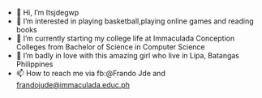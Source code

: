 - 👋 Hi, I’m Itsjdegwp
- 👀 I’m interested in playing basketball,playing online games and  reading books 
- 🌱 I’m currently starting my college life at Immaculada Conception Colleges from Bachelor of Science in Computer Science
- 💞️ I’m badly in love with this amazing girl who live in Lipa, Batangas Philippines
- 📫 How to reach me via fb:@Frando Jde and frandojude@immaculada.educ.ph

<!ITS JDE THE GWP FROM CALOOCAN,PHIPPINES
Itsjdegwp/Itsjdegwp is a ✨ special ✨ repository because its `README.md` (this file) appears on your GitHub profile.
You can click the Preview link to take a look at your changes.
--->
